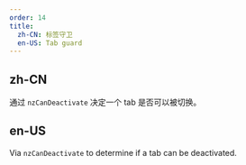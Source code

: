 ```yaml
---
order: 14
title:
  zh-CN: 标签守卫
  en-US: Tab guard
---
```


## zh-CN

通过 `nzCanDeactivate` 决定一个 tab 是否可以被切换。

## en-US

Via `nzCanDeactivate` to determine if a tab can be deactivated.
